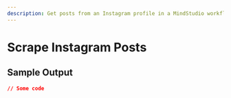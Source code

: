 ```yaml
---
description: Get posts from an Instagram profile in a MindStudio workflow
---
```


# Scrape Instagram Posts

## Sample Output

```json
// Some code
```

